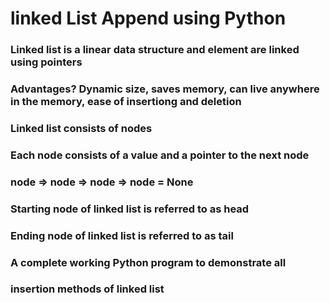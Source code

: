 # linked List Append using Python

### Linked list is a linear data structure and element are linked using pointers
### Advantages? Dynamic size, saves memory, can live anywhere in the memory, ease of insertiong and deletion

### Linked list consists of nodes
### Each node consists of a value and a pointer to the next node
### node => node => node => node = None

### Starting node of linked list is referred to as head
### Ending node of linked list is referred to as tail

### A complete working Python program to demonstrate all
### insertion methods of linked list
